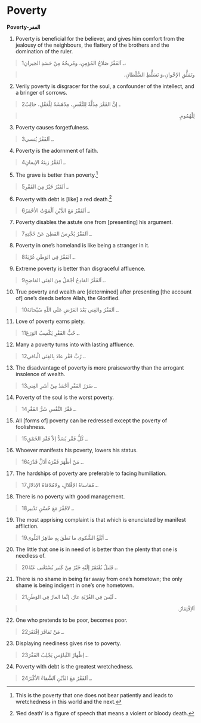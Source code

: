 Poverty
=======

**Poverty-الفقر**

1. Poverty is beneficial for the believer, and gives him comfort from
the jealousy of the neighbours, the flattery of the brothers and the
domination of the ruler.

> 1ـ اَلفَقْرُ صَلاحُ المُؤمِنِ، ومُريحُهُ مِنْ حَسَدِ الجيرانِ،
<blockquote dir="rtl">
  <p>
وتَمَلُّقِ الإخْوانِ،وَ تَسَلُّطِ السُّلْطانِ.
  </p>
</blockquote>

2. Verily poverty is disgracer for the soul, a confounder of the
intellect, and a bringer of sorrows.

> 2ـ إنَّ الفَقْرَ مِذَلَّةٌ لِلنَّفْسِ، مِدْهَشَةٌ لِلْعَقْلِ، جالِبٌ
<blockquote dir="rtl">
  <p>
لِلْهُمُومِ.
  </p>
</blockquote>

3. Poverty causes forgetfulness.

> 3ـ اَلفَقْرُ يُنسي.

4. Poverty is the adornment of faith.

> 4ـ اَلفَقْرُ زينَةُ الإيمانِ.

5. The grave is better than poverty.[^1]

> 5ـ اَلقَبْرُ خَيْرٌ مِنَ الفَقْرِ.

6. Poverty with debt is [like] a red death.[^2]

> 6ـ اَلفَقْرُ مَعَ الدَّيْنِ اَلْمَوْتُ الأحْمَرُ.

7. Poverty disables the astute one from [presenting] his argument.

> 7ـ اَلفَقْرُ يُخْرِسُ الفَطِنَ عَنْ حُجَّتِهِ.

8. Poverty in one’s homeland is like being a stranger in it.

> 8ـ اَلفَقْرُ فِي الوَطَنِ غُرْبَةٌ.

9. Extreme poverty is better than disgraceful affluence.

> 9ـ اَلفَقْرُ الفادِحُ أجْمَلُ مِنَ الغِنَى الفاضِحِ.

10. True poverty and wealth are [determined] after presenting [the
account of] one’s deeds before Allah, the Glorified.

> 10ـ اَلفَقْرُ والغِنى بَعْدَ العَرْضِ عَلَى اللّهِ سُبْحانَهُ.

11. Love of poverty earns piety.

> 11ـ حُبُّ الفَقْرِ يَكْسِبُ الوَرَعَ.

12. Many a poverty turns into with lasting affluence.

> 12ـ رُبَّ فَقْر عادَ بِالغِنَى الْباقي.

13. The disadvantage of poverty is more praiseworthy than the arrogant
insolence of wealth.

> 13ـ ضَرَرُ الفَقْرِ أحْمَدُ مِنْ أشَرِ الغِنى.

14. Poverty of the soul is the worst poverty.

> 14ـ فَقْرُ النَّفْسِ شَرُّ الفَقْرِ.

15. All [forms of] poverty can be redressed except the poverty of
foolishness.

> 15ـ كُلُّ فَقْر يُسَدُّ إلاّ فَقْرَ الحُمْقِ.

16. Whoever manifests his poverty, lowers his status.

> 16ـ مَنْ أظْهَرَ فَقْرَهُ أذَلَّ قَدْرَهُ.

17. The hardships of poverty are preferable to facing humiliation.

> 17ـ مُقاساةُ الإقْلالِ، ولامُلاقاةُ الإذلالِ.

18. There is no poverty with good management.

> 18ـ لافَقْرَ مَعَ حُسْنِ تَدْبير.

19. The most apprising complaint is that which is enunciated by manifest
affliction.

> 19ـ أبْلَغُ الشَّكوى ما نَطَقَ بِهِ ظاهِرُ البَلْوى.

20. The little that one is in need of is better than the plenty that one
is needless of.

> 20ـ قَليلٌ يُفْتَقَرُ إلَيْهِ خَيْرٌ مِنْ كَثير يُسْتَغْنى عَنْهُ.

21. There is no shame in being far away from one’s hometown; the only
shame is being indigent in one’s one hometown.

> 21ـ لَيْسَ فِي الغُرْبَةِ عارٌ، إنَّما العارُ فِي الوَطَنِ
<blockquote dir="rtl">
  <p>
اَلاِفْتِقارُ.
  </p>
</blockquote>

22. One who pretends to be poor, becomes poor.

> 22ـ مَنْ تَفاقَرَ اِفْتَقَرَ.

23. Displaying neediness gives rise to poverty.

> 23ـ إظْهارُ التَّباوُسِ يَجْلِبُ الفَقْرَ.

24. Poverty with debt is the greatest wretchedness.

> 24ـ اَلفَقْرُ مَعَ الدَّيْنِ اَلشَّقاءُ الأكْبَرُ.

[^1]: This is the poverty that one does not bear patiently and leads to
wretchedness in this world and the next.

[^2]: ‘Red death’ is a figure of speech that means a violent or bloody
death.


